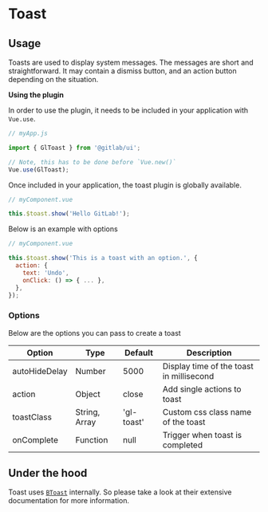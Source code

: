 # Toast

<!-- STORY -->

## Usage

Toasts are used to display system messages. The messages are short and straightforward. It may contain a dismiss button, and an action button depending on the situation.

**Using the plugin**

In order to use the plugin, it needs to be included in your application with `Vue.use`.

```js
// myApp.js

import { GlToast } from '@gitlab/ui';

// Note, this has to be done before `Vue.new()`
Vue.use(GlToast);
```

Once included in your application, the toast plugin is globally available.

```js
// myComponent.vue

this.$toast.show('Hello GitLab!');
```

Below is an example with options

```js
// myComponent.vue

this.$toast.show('This is a toast with an option.', {
  action: {
    text: 'Undo',
    onClick: () => { ... },
  },
});
```

### Options

Below are the options you can pass to create a toast

| **Option**    | **Type**      | **Default** | **Description**                          |
| ------------- | ------------- | ----------- | ---------------------------------------- |
| autoHideDelay | Number        | 5000        | Display time of the toast in millisecond |
| action        | Object        | close       | Add single actions to toast              |
| toastClass    | String, Array | 'gl-toast'  | Custom css class name of the toast       |
| onComplete    | Function      | null        | Trigger when toast is completed          |

## Under the hood

Toast uses [`BToast`] internally. So please take a look at their extensive documentation for more information.

[`btoast`]: https://bootstrap-vue.org/docs/components/toast
